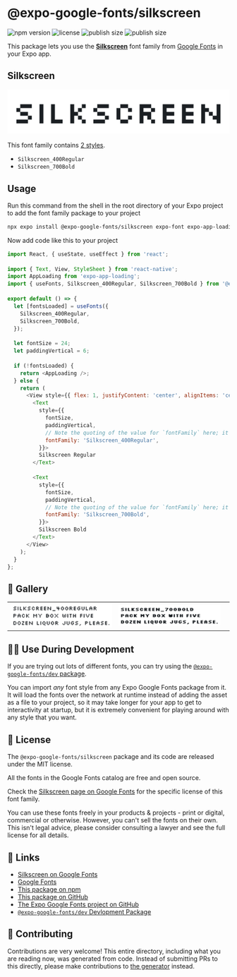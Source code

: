 # @expo-google-fonts/silkscreen

![npm version](https://flat.badgen.net/npm/v/@expo-google-fonts/silkscreen)
![license](https://flat.badgen.net/github/license/expo/google-fonts)
![publish size](https://flat.badgen.net/packagephobia/install/@expo-google-fonts/silkscreen)
![publish size](https://flat.badgen.net/packagephobia/publish/@expo-google-fonts/silkscreen)

This package lets you use the [**Silkscreen**](https://fonts.google.com/specimen/Silkscreen) font family from [Google Fonts](https://fonts.google.com/) in your Expo app.

## Silkscreen

![Silkscreen](./font-family.png)

This font family contains [2 styles](#-gallery).

- `Silkscreen_400Regular`
- `Silkscreen_700Bold`

## Usage

Run this command from the shell in the root directory of your Expo project to add the font family package to your project
```sh
npx expo install @expo-google-fonts/silkscreen expo-font expo-app-loading
```

Now add code like this to your project
```js
import React, { useState, useEffect } from 'react';

import { Text, View, StyleSheet } from 'react-native';
import AppLoading from 'expo-app-loading';
import { useFonts, Silkscreen_400Regular, Silkscreen_700Bold } from '@expo-google-fonts/silkscreen';

export default () => {
  let [fontsLoaded] = useFonts({
    Silkscreen_400Regular,
    Silkscreen_700Bold,
  });

  let fontSize = 24;
  let paddingVertical = 6;

  if (!fontsLoaded) {
    return <AppLoading />;
  } else {
    return (
      <View style={{ flex: 1, justifyContent: 'center', alignItems: 'center' }}>
        <Text
          style={{
            fontSize,
            paddingVertical,
            // Note the quoting of the value for `fontFamily` here; it expects a string!
            fontFamily: 'Silkscreen_400Regular',
          }}>
          Silkscreen Regular
        </Text>

        <Text
          style={{
            fontSize,
            paddingVertical,
            // Note the quoting of the value for `fontFamily` here; it expects a string!
            fontFamily: 'Silkscreen_700Bold',
          }}>
          Silkscreen Bold
        </Text>
      </View>
    );
  }
};

```

## 🔡 Gallery


||||
|-|-|-|
|![Silkscreen_400Regular](./Silkscreen_400Regular.ttf.png)|![Silkscreen_700Bold](./Silkscreen_700Bold.ttf.png)|||


## 👩‍💻 Use During Development

If you are trying out lots of different fonts, you can try using the [`@expo-google-fonts/dev` package](https://github.com/expo/google-fonts/tree/master/font-packages/dev#readme).

You can import *any* font style from any Expo Google Fonts package from it. It will load the fonts
over the network at runtime instead of adding the asset as a file to your project, so it may take longer
for your app to get to interactivity at startup, but it is extremely convenient
for playing around with any style that you want.

## 📖 License

The `@expo-google-fonts/silkscreen` package and its code are released under the MIT license.

All the fonts in the Google Fonts catalog are free and open source.

Check the [Silkscreen page on Google Fonts](https://fonts.google.com/specimen/Silkscreen) for the specific license of this font family.

You can use these fonts freely in your products & projects - print or digital, commercial or otherwise. However, you can't sell the fonts on their own. This isn't legal advice, please consider consulting a lawyer and see the full license for all details.

## 🔗 Links

- [Silkscreen on Google Fonts](https://fonts.google.com/specimen/Silkscreen)
- [Google Fonts](https://fonts.google.com/)
- [This package on npm](https://www.npmjs.com/package/@expo-google-fonts/silkscreen)
- [This package on GitHub](https://github.com/expo/google-fonts/tree/master/font-packages/silkscreen)
- [The Expo Google Fonts project on GitHub](https://github.com/expo/google-fonts)
- [`@expo-google-fonts/dev` Devlopment Package](https://github.com/expo/google-fonts/tree/master/font-packages/dev)

## 🤝 Contributing

Contributions are very welcome! This entire directory, including what you are reading now, was generated from code. Instead of submitting PRs to this directly, please make contributions to [the generator](https://github.com/expo/google-fonts/tree/master/packages/generator) instead.
